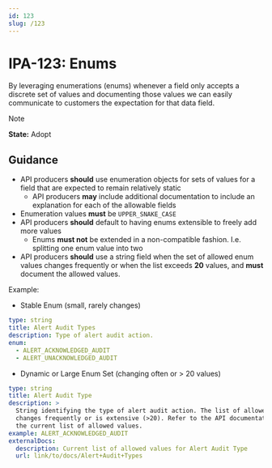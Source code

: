```yaml
---
id: 123
slug: /123
---
```


# IPA-123: Enums

By leveraging enumerations (enums) whenever a field only accepts a discrete set
of values and documenting those values we can easily communicate to customers
the expectation for that data field.

> [!NOTE]  
> **State:** Adopt

## Guidance

- API producers **should** use enumeration objects for sets of values for a
  field that are expected to remain relatively static
  - API producers **may** include additional documentation to include an
    explanation for each of the allowable fields
- Enumeration values **must** be `UPPER_SNAKE_CASE`
- API producers **should** default to having enums extensible to freely add more
  values
  - Enums **must not** be extended in a non-compatible fashion. I.e. splitting
    one enum value into two
- API producers **should** use a string field when the set of allowed enum
  values changes frequently or when the list exceeds **20** values, and **must**
  document the allowed values.

Example:

- Stable Enum (small, rarely changes)

```yaml
type: string
title: Alert Audit Types
description: Type of alert audit action.
enum:
  - ALERT_ACKNOWLEDGED_AUDIT
  - ALERT_UNACKNOWLEDGED_AUDIT
```

- Dynamic or Large Enum Set (changing often or > 20 values)

```yaml
type: string
title: Alert Audit Type
description: >
  String identifying the type of alert audit action. The list of allowed values
  changes frequently or is extensive (>20). Refer to the API documentation for
  the current list of allowed values.
example: ALERT_ACKNOWLEDGED_AUDIT
externalDocs:
  description: Current list of allowed values for Alert Audit Type
  url: link/to/docs/Alert+Audit+Types
```
